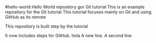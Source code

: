 #hello-world
Hello World repository gor Git tutorial
This is an example repository for the Git tutorial
This tutorial focuses mainly on Git and using GitHub as its remote

This repository is built step by the tutorial

It now includes steps for GitHub. hola
A new line.
A second line
